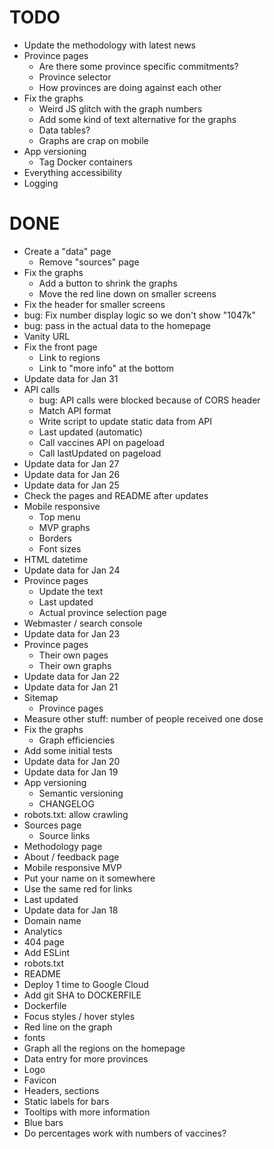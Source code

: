 # TODO

- Update the methodology with latest news
- Province pages
  - Are there some province specific commitments?
  - Province selector
  - How provinces are doing against each other
- Fix the graphs
  - Weird JS glitch with the graph numbers
  - Add some kind of text alternative for the graphs
  - Data tables?
  - Graphs are crap on mobile
- App versioning
  - Tag Docker containers
- Everything accessibility
- Logging

# DONE

- Create a "data" page
  - Remove "sources" page
- Fix the graphs
  - Add a button to shrink the graphs
  - Move the red line down on smaller screens
- Fix the header for smaller screens
- bug: Fix number display logic so we don't show "1047k"
- bug: pass in the actual data to the homepage
- Vanity URL
- Fix the front page
  - Link to regions
  - Link to "more info" at the bottom
- Update data for Jan 31
- API calls
  - bug: API calls were blocked because of CORS header
  - Match API format
  - Write script to update static data from API
  - Last updated (automatic)
  - Call vaccines API on pageload
  - Call lastUpdated on pageload
- Update data for Jan 27
- Update data for Jan 26
- Update data for Jan 25
- Check the pages and README after updates
- Mobile responsive
  - Top menu
  - MVP graphs
  - Borders
  - Font sizes
- HTML datetime
- Update data for Jan 24
- Province pages
  - Update the text
  - Last updated
  - Actual province selection page
- Webmaster / search console
- Update data for Jan 23
- Province pages
  - Their own pages
  - Their own graphs
- Update data for Jan 22
- Update data for Jan 21
- Sitemap
  - Province pages
- Measure other stuff: number of people received one dose
- Fix the graphs
  - Graph efficiencies
- Add some initial tests
- Update data for Jan 20
- Update data for Jan 19
- App versioning
  - Semantic versioning
  - CHANGELOG
- robots.txt: allow crawling
- Sources page
  - Source links
- Methodology page
- About / feedback page
- Mobile responsive MVP
- Put your name on it somewhere
- Use the same red for links
- Last updated
- Update data for Jan 18
- Domain name
- Analytics
- 404 page
- Add ESLint
- robots.txt
- README
- Deploy 1 time to Google Cloud
- Add git SHA to DOCKERFILE
- Dockerfile
- Focus styles / hover styles
- Red line on the graph
- fonts
- Graph all the regions on the homepage
- Data entry for more provinces
- Logo
- Favicon
- Headers, sections
- Static labels for bars
- Tooltips with more information
- Blue bars
- Do percentages work with numbers of vaccines?
